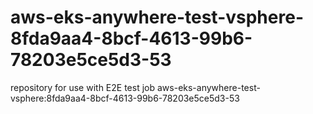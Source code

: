 # aws-eks-anywhere-test-vsphere-8fda9aa4-8bcf-4613-99b6-78203e5ce5d3-53
repository for use with E2E test job aws-eks-anywhere-test-vsphere:8fda9aa4-8bcf-4613-99b6-78203e5ce5d3-53
